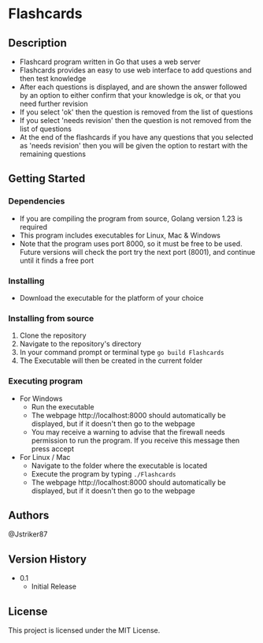 # Flashcards


## Description

* Flashcard program written in Go that uses a web server
* Flashcards provides an easy to use web interface to add questions and then test knowledge
* After each questions is displayed, and are shown the answer followed by an option to either confirm that your knowledge is ok, or that you need further revision
* If you select 'ok' then the question is removed from the list of questions
* If you select 'needs revision' then the question is not removed from the list of questions
* At the end of the flashcards if you have any questions that you selected as 'needs revision' then you will be given the option to restart with the remaining questions 



## Getting Started

### Dependencies

* If you are compiling the program from source, Golang version 1.23 is required 
* This program includes executables for Linux, Mac & Windows
* Note that the program uses port 8000, so it must be free to be used. Future versions will check the port try the next port (8001), and continue until it finds a free port 

### Installing

* Download the executable for the platform of your choice

### Installing from source
1. Clone the repository
2. Navigate to the repository's  directory
3. In your command prompt or terminal type `go build Flashcards`
4. The Executable will then be created in the current folder

### Executing program
* For Windows 
    * Run the executable 
    * The webpage http://localhost:8000 should automatically be displayed, but if it doesn't then go to the webpage 
    * You may receive a warning to advise that the firewall needs permission to run the program. If you receive this message then press accept 
* For Linux / Mac 
    * Navigate to the folder where the executable is located
    * Execute the program by typing `./Flashcards`
    * The webpage http://localhost:8000 should automatically be displayed, but if it doesn't then go to the webpage 

## Authors

@Jstriker87

## Version History

* 0.1
    * Initial Release

## License

This project is licensed under the MIT License.

